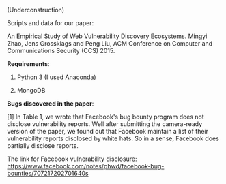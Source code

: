 (Underconstruction)

Scripts and data for our paper:

An Empirical Study of Web Vulnerability Discovery Ecosystems.
Mingyi Zhao, Jens Grossklags and Peng Liu, ACM Conference on Computer and Communications Security (CCS) 2015.


**Requirements**:

1. Python 3 (I used Anaconda)

2. MongoDB


**Bugs discovered in the paper**:

[1] In Table 1, we wrote that Facebook's bug bounty program does not disclose vulnerability reports.
Well after submitting the camera-ready version of the paper, we found out that Facebook maintain a
list of their vulnerability reports disclosed by white hats. So in a sense, Facebook does partially
disclose reports.

The link for Facebook vulnerability disclosure:
https://www.facebook.com/notes/phwd/facebook-bug-bounties/707217202701640s